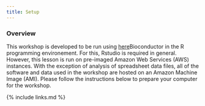 ```yaml
---
title: Setup
---
```

<h3 id="general">Overview</h3>
This workshop is developed to be run using <a href="https://www.bioconductor.org/">here</a>Bioconductor in the R programming environement. For this, Rstudio is required in general. However, this lesson is run on pre-imaged Amazon Web Services (AWS) instances. With the exception of analysis of spreadsheet data files, all of the software and data used in the workshop are hosted on an Amazon Machine Image (AMI). Please follow the instructions below to prepare your computer for the workshop.


{% include links.md %}
